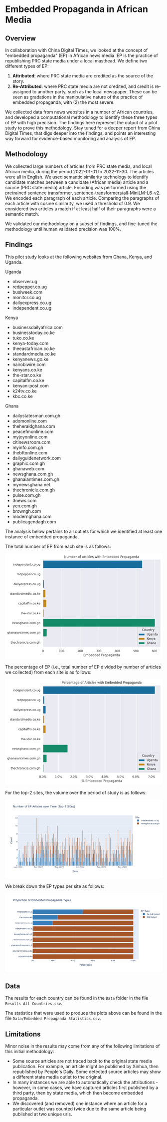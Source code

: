# Embedded Propaganda in African Media

## Overview

In collaboration with China Digital Times, we looked at the concept of "embedded propaganda" (EP) in African news media.
EP is the practice of republishing PRC state media under a local masthead.
We define two different types of EP:
1. **Attributed**: where PRC state media are credited as the source of the story.
2. **Re-Attributed**: where PRC state media are not credited, and credit is re-assigned to another party, such as the local newspaper.
These can be seen as gradations in the manipulative nature of the practice of embedded propaganda, with (2) the most severe.

We collected data from news websites in a number of African countries, and developed a computational methodology to identify these three types of EP with high precision.
The findings here represent the output of a pilot study to prove this methodology.
Stay tuned for a deeper report from China Digital Times, that digs deeper into the findings, and points an interesting way forward for evidence-based monitoring and analysis of EP.

## Methodology

We collected large numbers of articles from PRC state media, and local African media, during the period 2022-01-01 to 2022-11-30.
The articles were all in English.
We used semantic similarity technology to identify candidate matches between a candidate (African media) article and a source (PRC state media) article.
Encoding was performed using the pretrained sentence transformer, [sentence-transformers/all-MiniLM-L6-v2](https://huggingface.co/sentence-transformers/all-MiniLM-L6-v2).
We encoded each paragraph of each article.
Comparing the paragraphs of each article with cosine similarity, we used a threshold of 0.9.
We considered two articles a match if at least half of their paragraphs were a semantic match.

We validated our methodology on a subset of findings, and fine-tuned the methodology until human validated precision was 100%.

## Findings

This pilot study looks at the following websites from Ghana, Kenya, and Uganda.

Uganda
- observer.ug 
- redpepper.co.ug
- busiweek.com
- monitor.co.ug
- dailyexpress.co.ug
- independent.co.ug

Kenya
- businessdailyafrica.com
- businesstoday.co.ke
- tuko.co.ke
- kenya-today.com
- theeastafrican.co.ke
- standardmedia.co.ke
- kenyanews.go.ke
- nairobiwire.com
- kenyans.co.ke
- the-star.co.ke
- capitalfm.co.ke
- kenyan-post.com
- k24tv.co.ke
- kbc.co.ke

Ghana
- dailystatesman.com.gh
- adomonline.com
- theheraldghana.com
- peacefmonline.com
- myjoyonline.com
- citinewsroom.com
- myinfo.com.gh
- thebftonline.com
- dailyguidenetwork.com
- graphic.com.gh
- ghanaweb.com
- newsghana.com.gh
- ghanaiantimes.com.gh
- mynewsghana.net
- thechronicle.com.gh
- pulse.com.gh
- 3news.com
- yen.com.gh
- browngh.com
- modernghana.com
- publicagendagh.com

The analysis below pertains to all outlets for which we identified at least one instance of embedded propaganda.

The total number of EP from each site is as follows:

![Percentage of Embedded Propaganda](https://github.com/doublethinklab/embedded-propaganda-africa/blob/main/Figures/count_ep.png?raw=true)

The percentage of EP (i.e., total number of EP divided by number of articles we collected) from each site is as follows:

![Percentage of Embedded Propaganda](https://github.com/doublethinklab/embedded-propaganda-africa/blob/main/Figures/percent_ep.png?raw=true)

For the top-2 sites, the volume over the period of study is as follows:

![Percentage of Embedded Propaganda Types](https://github.com/doublethinklab/embedded-propaganda-africa/blob/main/Figures/top2_over_time.png?raw=true)

We break down the EP types per site as follows:

![Percentage of Embedded Propaganda Types](https://github.com/doublethinklab/embedded-propaganda-africa/blob/main/Figures/ep_types.png?raw=true)

## Data

The results for each country can be found in the `Data` folder in the file `Results All Countries.csv`.

The statistics that were used to produce the plots above can be found in 
the file `Data/Embedded Propaganda Statistics.csv`.

## Limitations

Minor noise in the results may come from any of the following limitations of this initial methodology:
- Some source articles are not traced back to the original state media publication. For example, an article might be published by Xinhua, then republished by People's Daily. Some detected source articles may show a different state media outlet to the original.
- In many instances we are able to automatically check the attributions - however, in some cases, we have captured articles first published by a third party, then by state media, which then become embedded propaganda.
- We discovered (and removed) one instance where an article for a particular outlet was counted twice due to the same article being published at two unique urls.
